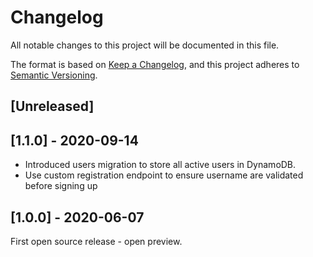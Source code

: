 # Changelog

All notable changes to this project will be documented in this file.

The format is based on [Keep a Changelog](https://keepachangelog.com/en/1.0.0/),
and this project adheres to [Semantic Versioning](https://semver.org/spec/v2.0.0.html).

## [Unreleased]

## [1.1.0] - 2020-09-14

- Introduced users migration to store all active users in DynamoDB.
- Use custom registration endpoint to ensure username are validated before signing up

## [1.0.0] - 2020-06-07

First open source release - open preview.
